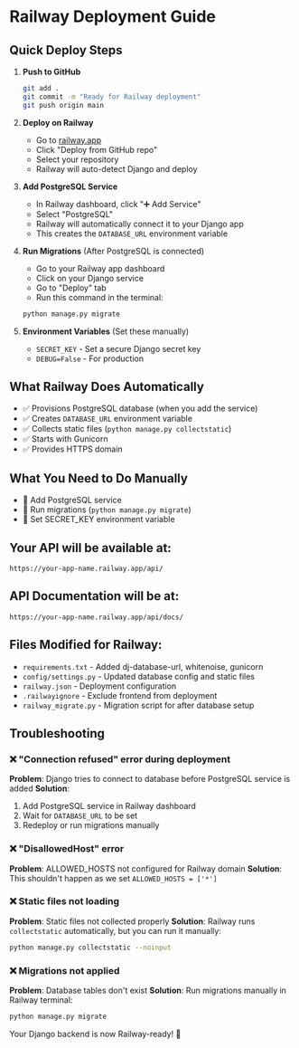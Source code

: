 # Railway Deployment Guide

## Quick Deploy Steps

1. **Push to GitHub**
   ```bash
   git add .
   git commit -m "Ready for Railway deployment"
   git push origin main
   ```

2. **Deploy on Railway**
   - Go to [railway.app](https://railway.app)
   - Click "Deploy from GitHub repo"
   - Select your repository
   - Railway will auto-detect Django and deploy

3. **Add PostgreSQL Service**
   - In Railway dashboard, click "➕ Add Service"
   - Select "PostgreSQL"
   - Railway will automatically connect it to your Django app
   - This creates the `DATABASE_URL` environment variable

4. **Run Migrations** (After PostgreSQL is connected)
   - Go to your Railway app dashboard
   - Click on your Django service
   - Go to "Deploy" tab
   - Run this command in the terminal:
   ```bash
   python manage.py migrate
   ```

5. **Environment Variables** (Set these manually)
   - `SECRET_KEY` - Set a secure Django secret key
   - `DEBUG=False` - For production

## What Railway Does Automatically
- ✅ Provisions PostgreSQL database (when you add the service)
- ✅ Creates `DATABASE_URL` environment variable
- ✅ Collects static files (`python manage.py collectstatic`)
- ✅ Starts with Gunicorn
- ✅ Provides HTTPS domain

## What You Need to Do Manually
- 🔧 Add PostgreSQL service
- 🔧 Run migrations (`python manage.py migrate`)
- 🔧 Set SECRET_KEY environment variable

## Your API will be available at:
```
https://your-app-name.railway.app/api/
```

## API Documentation will be at:
```
https://your-app-name.railway.app/api/docs/
```

## Files Modified for Railway:
- `requirements.txt` - Added dj-database-url, whitenoise, gunicorn
- `config/settings.py` - Updated database config and static files
- `railway.json` - Deployment configuration
- `.railwayignore` - Exclude frontend from deployment
- `railway_migrate.py` - Migration script for after database setup

## Troubleshooting

### ❌ "Connection refused" error during deployment
**Problem**: Django tries to connect to database before PostgreSQL service is added
**Solution**: 
1. Add PostgreSQL service in Railway dashboard
2. Wait for `DATABASE_URL` to be set
3. Redeploy or run migrations manually

### ❌ "DisallowedHost" error
**Problem**: ALLOWED_HOSTS not configured for Railway domain
**Solution**: This shouldn't happen as we set `ALLOWED_HOSTS = ['*']`

### ❌ Static files not loading
**Problem**: Static files not collected properly
**Solution**: Railway runs `collectstatic` automatically, but you can run it manually:
```bash
python manage.py collectstatic --noinput
```

### ❌ Migrations not applied
**Problem**: Database tables don't exist
**Solution**: Run migrations manually in Railway terminal:
```bash
python manage.py migrate
```

Your Django backend is now Railway-ready! 🚀 